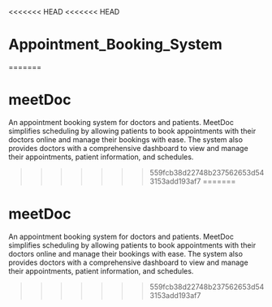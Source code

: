 <<<<<<< HEAD
<<<<<<< HEAD
# Appointment_Booking_System
=======
# meetDoc
An appointment booking system for doctors and patients. MeetDoc simplifies scheduling by allowing patients to book appointments with their doctors online and manage their bookings with ease. The system also provides doctors with a comprehensive dashboard to view and manage their appointments, patient information, and schedules.
>>>>>>> 559fcb38d22748b237562653d543153add193af7
=======
# meetDoc
An appointment booking system for doctors and patients. MeetDoc simplifies scheduling by allowing patients to book appointments with their doctors online and manage their bookings with ease. The system also provides doctors with a comprehensive dashboard to view and manage their appointments, patient information, and schedules.
>>>>>>> 559fcb38d22748b237562653d543153add193af7
